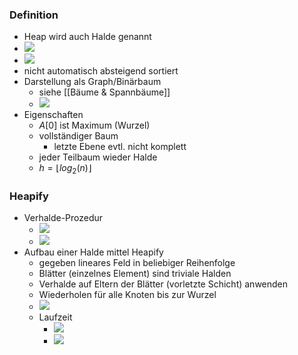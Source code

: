 ### Definition
+ Heap wird auch Halde genannt
+ ![](../../../z_images/Pasted%20image%2020221029175134.png)
+ ![](../../../z_images/Pasted%20image%2020221029175226.png)
+ nicht automatisch absteigend sortiert
+ Darstellung als Graph/Binärbaum
	+ siehe [[Bäume & Spannbäume]]
	+ ![](../../../z_images/Pasted%20image%2020221029175629.png)
+ Eigenschaften
	+ $A[0]$ ist Maximum (Wurzel) 
	+ vollständiger Baum
		+ letzte Ebene evtl. nicht komplett
	+ jeder Teilbaum wieder Halde
	+ $h=\lfloor log_2(n)\rfloor$

### Heapify
+ Verhalde-Prozedur
	+ ![](../../../z_images/Pasted%20image%2020221029181517.png)
	+ ![](../../../z_images/Pasted%20image%2020221029181546.png)
+ Aufbau einer Halde mittel Heapify
	+ gegeben lineares Feld in beliebiger Reihenfolge
	+ Blätter (einzelnes Element) sind triviale Halden
	+ Verhalde auf Eltern der Blätter (vorletzte Schicht) anwenden
	+ Wiederholen für alle Knoten bis zur Wurzel
	+ ![](../../../z_images/Pasted%20image%2020221029182046.png)
	+ Laufzeit
		+ ![](../../../z_images/Pasted%20image%2020221029182332.png)
		+ ![](../../../z_images/Pasted%20image%2020221029182846.png)